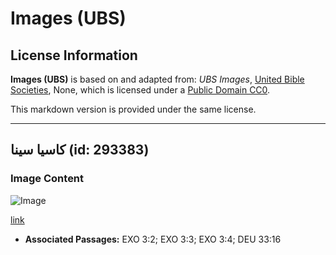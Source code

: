 # Images (UBS)

## License Information

**Images (UBS)** is based on and adapted from: _UBS Images_, [United Bible Societies](https://unitedbiblesocieties.org/), None, which is licensed under a [Public Domain CC0](https://creativecommons.org/public-domain/cc0/).

This markdown version is provided under the same license.



--------------------------------

## كاسيا سينا (id: 293383)

### Image Content

![Image](https://cdn.aquifer.bible/aquifer-content/resources/Media/WEB-0113_cassiasenna.jpg)

[link](https://cdn.aquifer.bible/aquifer-content/resources/Media/WEB-0113_cassiasenna.jpg)

* **Associated Passages:** EXO 3:2; EXO 3:3; EXO 3:4; DEU 33:16

